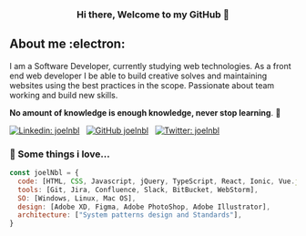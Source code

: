 <h3 align="center"> Hi there, Welcome to my GitHub 👋</h3>

## About me :electron:
I am a Software Developer, currently studying web technologies. As a front end web developer I be able to build creative solves and maintaining websites using the best practices in the scope. Passionate about team working and build new skills.

**No amount of knowledge is enough knowledge, never stop learning**. 🧠


[![Linkedin: joelnbl](https://img.shields.io/badge/-joelnbl-blue?style=flat-square&logo=Linkedin&logoColor=white&link=https://www.linkedin.com/in/joelnbl/)](https://www.linkedin.com/in/joelnbl/) &nbsp;
[![GitHub joelnbl](https://img.shields.io/github/followers/joelnbl?label=follow&style=social)](https://github.com/joelnbl) &nbsp;
[![Twitter: joelnbl](https://img.shields.io/badge/-joelnbl-blue?style=flat-square&logo=Twitter&logoColor=white&link=https://twitter.com/joelnbl)](https://twitter.com/joelnbl)


### 💚 Some things i love...  

```javascript
const joelNbl = {
  code: [HTML, CSS, Javascript, jQuery, TypeScript, React, Ionic, Vue.js, Firebase, Node.js, NestJs, Python, MySQL, PostgreSQL],
  tools: [Git, Jira, Confluence, Slack, BitBucket, WebStorm],
  SO: [Windows, Linux, Mac OS],
  design: [Adobe XD, Figma, Adobe PhotoShop, Adobe Illustrator],
  architecture: ["System patterns design and Standards"],
}
```
